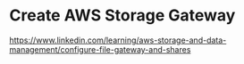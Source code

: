 # Create AWS Storage Gateway

https://www.linkedin.com/learning/aws-storage-and-data-management/configure-file-gateway-and-shares


